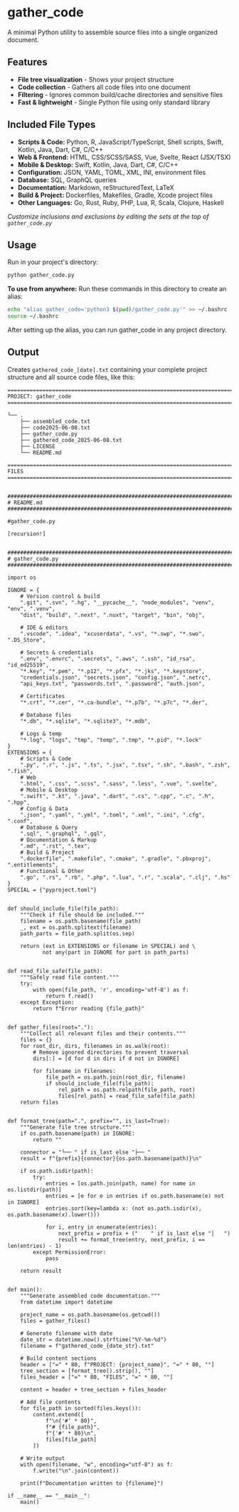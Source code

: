 # gather_code

A minimal Python utility to assemble source files into a single organized document.

## Features

-  **File tree visualization** - Shows your project structure
-  **Code collection** - Gathers all code files into one document
-  **Filtering** - Ignores common build/cache directories and sensitive files
-  **Fast & lightweight** - Single Python file using only standard library

## Included File Types
- **Scripts & Code:** Python, R, JavaScript/TypeScript, Shell scripts, Swift, Kotlin, Java, Dart, C#, C/C++
- **Web & Frontend:** HTML, CSS/SCSS/SASS, Vue, Svelte, React (JSX/TSX)
- **Mobile & Desktop:** Swift, Kotlin, Java, Dart, C#, C/C++
- **Configuration:** JSON, YAML, TOML, XML, INI, environment files
- **Database:** SQL, GraphQL queries
- **Documentation:** Markdown, reStructuredText, LaTeX
- **Build & Project:** Dockerfiles, Makefiles, Gradle, Xcode project files
- **Other Languages:** Go, Rust, Ruby, PHP, Lua, R, Scala, Clojure, Haskell

*Customize inclusions and exclusions by editing the sets at the top of `gather_code.py`*

## Usage

Run in your project's directory:

```bash
python gather_code.py
```

**To use from anywhere:** Run these commands in this directory to create an alias:

```bash
echo "alias gather_code='python3 $(pwd)/gather_code.py'" >> ~/.bashrc
source ~/.bashrc
```
After setting up the alias, you can run gather_code in any project directory.

## Output

Creates `gathered_code_[date].txt` containing your complete project structure and all source code files, like this:

```
================================================================================
PROJECT: gather_code
================================================================================

└── .
    ├── assembled_code.txt
    ├── code2025-06-08.txt
    ├── gather_code.py
    ├── gathered_code_2025-06-08.txt
    ├── LICENSE
    └── README.md

================================================================================
FILES
================================================================================


################################################################################
# README.md
################################################################################

#gather_code.py

[recursion!]


################################################################################
# gather_code.py
################################################################################

import os

IGNORE = {
    # Version control & build
    ".git", ".svn", ".hg", "__pycache__", "node_modules", "venv", "env", ".venv",
    "dist", "build", ".next", ".nuxt", "target", "bin", "obj",
    
    # IDE & editors
    ".vscode", ".idea", "xcuserdata", ".vs", "*.swp", "*.swo", ".DS_Store",
    
    # Secrets & credentials
    ".env", ".envrc", ".secrets", ".aws", ".ssh", "id_rsa", "id_ed25519",
    "*.key", "*.pem", "*.p12", "*.pfx", "*.jks", "*.keystore", 
    "credentials.json", "secrets.json", "config.json", ".netrc",
    "api_keys.txt", "passwords.txt", ".password", "auth.json",
    
    # Certificates
    "*.crt", "*.cer", "*.ca-bundle", "*.p7b", "*.p7c", "*.der",
    
    # Database files
    "*.db", "*.sqlite", "*.sqlite3", "*.mdb",
    
    # Logs & temp
    "*.log", "logs", "tmp", "temp", ".tmp", "*.pid", "*.lock"
}
EXTENSIONS = {
    # Scripts & Code
    ".py", ".r", ".js", ".ts", ".jsx", ".tsx", ".sh", ".bash", ".zsh", ".fish",
    # Web
    ".html", ".css", ".scss", ".sass", ".less", ".vue", ".svelte",
    # Mobile & Desktop
    ".swift", ".kt", ".java", ".dart", ".cs", ".cpp", ".c", ".h", ".hpp",
    # Config & Data
    ".json", ".yaml", ".yml", ".toml", ".xml", ".ini", ".cfg", ".conf",
    # Database & Query
    ".sql", ".graphql", ".gql",
    # Documentation & Markup
    ".md", ".rst", ".tex",
    # Build & Project
    ".dockerfile", ".makefile", ".cmake", ".gradle", ".pbxproj", ".entitlements",
    # Functional & Other
    ".go", ".rs", ".rb", ".php", ".lua", ".r", ".scala", ".clj", ".hs"
}
SPECIAL = {"pyproject.toml"}


def should_include_file(file_path):
    """Check if file should be included."""
    filename = os.path.basename(file_path)
    _, ext = os.path.splitext(filename)
    path_parts = file_path.split(os.sep)
    
    return (ext in EXTENSIONS or filename in SPECIAL) and \
           not any(part in IGNORE for part in path_parts)


def read_file_safe(file_path):
    """Safely read file content."""
    try:
        with open(file_path, 'r', encoding='utf-8') as f:
            return f.read()
    except Exception:
        return f"Error reading {file_path}"


def gather_files(root="."):
    """Collect all relevant files and their contents."""
    files = {}
    for root_dir, dirs, filenames in os.walk(root):
        # Remove ignored directories to prevent traversal
        dirs[:] = [d for d in dirs if d not in IGNORE]
        
        for filename in filenames:
            file_path = os.path.join(root_dir, filename)
            if should_include_file(file_path):
                rel_path = os.path.relpath(file_path, root)
                files[rel_path] = read_file_safe(file_path)
    return files


def format_tree(path=".", prefix="", is_last=True):
    """Generate file tree structure."""
    if os.path.basename(path) in IGNORE:
        return ""
    
    connector = "└── " if is_last else "├── "
    result = f"{prefix}{connector}{os.path.basename(path)}\n"
    
    if os.path.isdir(path):
        try:
            entries = [os.path.join(path, name) for name in os.listdir(path)]
            entries = [e for e in entries if os.path.basename(e) not in IGNORE]
            entries.sort(key=lambda x: (not os.path.isdir(x), os.path.basename(x).lower()))
            
            for i, entry in enumerate(entries):
                next_prefix = prefix + ("    " if is_last else "│   ")
                result += format_tree(entry, next_prefix, i == len(entries) - 1)
        except PermissionError:
            pass
    
    return result


def main():
    """Generate assembled code documentation."""
    from datetime import datetime
    
    project_name = os.path.basename(os.getcwd())
    files = gather_files()
    
    # Generate filename with date
    date_str = datetime.now().strftime("%Y-%m-%d")
    filename = f"gathered_code_{date_str}.txt"
    
    # Build content sections
    header = ["=" * 80, f"PROJECT: {project_name}", "=" * 80, ""]
    tree_section = [format_tree().strip(), ""] 
    files_header = ["=" * 80, "FILES", "=" * 80, ""]
    
    content = header + tree_section + files_header
   
    # Add file contents
    for file_path in sorted(files.keys()):
        content.extend([
            f"\n{'#' * 80}",
            f"# {file_path}",
            f"{'#' * 80}\n",
            files[file_path]
        ]) 
   
    # Write output
    with open(filename, "w", encoding="utf-8") as f:
        f.write("\n".join(content))
    
    print(f"Documentation written to {filename}")

if __name__ == "__main__":
    main()
```
